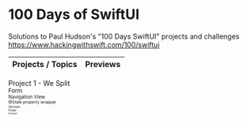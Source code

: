# 100 Days of SwiftUI

Solutions to Paul Hudson's "100 Days SwiftUI" projects and challenges
https://www.hackingwithswift.com/100/swiftui

Projects / Topics  | Previews
--- |---

Project 1 - We Split 
<br/><sub>Form
<br/><sub>Navigation View
<br/><sub>@State property wrapper
<br/><sub>Section
<br/><sub>Picker
<br/><sub>ForEach
